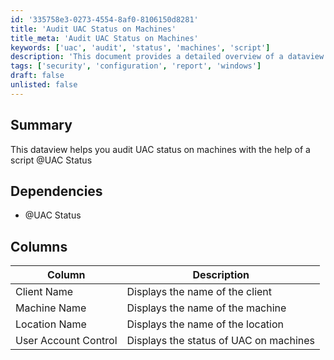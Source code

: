 ```yaml
---
id: '335758e3-0273-4554-8af0-8106150d8281'
title: 'Audit UAC Status on Machines'
title_meta: 'Audit UAC Status on Machines'
keywords: ['uac', 'audit', 'status', 'machines', 'script']
description: 'This document provides a detailed overview of a dataview that helps you audit User Account Control (UAC) status on machines using a specific script. It outlines the dependencies, columns, and descriptions necessary for effective auditing.'
tags: ['security', 'configuration', 'report', 'windows']
draft: false
unlisted: false
---
```

## Summary

This dataview helps you audit UAC status on machines with the help of a script @UAC Status

## Dependencies

- @UAC Status

## Columns

| Column                 | Description                                 |
|-----------------------|---------------------------------------------|
| Client Name           | Displays the name of the client             |
| Machine Name          | Displays the name of the machine            |
| Location Name         | Displays the name of the location           |
| User Account Control   | Displays the status of UAC on machines      |







